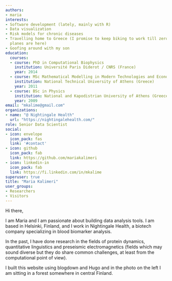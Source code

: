 ```yaml
---
authors:
- maria
interests:
- Software development (lately, mainly with R)
- Data visualization
- Risk models for chronic diseases
- Travelling home to Greece (I promise to keep biking to work till zero-emission 
  planes are here)
- Goofing around with my son
education:
  courses:
  - course: PhD in Computational Biophysics
    institution: Université Paris Diderot / CNRS (France)
    year: 2014
  - course: MSc Mathematical Modelling in Modern Technologies and Economics
    institution: National Technical University of Athens (Greece)
    year: 2011
  - course: BSc in Physics
    institution: National and Kapodistrian University of Athens (Greece)
    year: 2009
email: "mkalime@gmail.com"
organizations:
- name: "@ Nightingale Health"
  url: "https://nightingalehealth.com/"
role: Senior Data Scientist
social:
- icon: envelope
  icon_pack: fas
  link: '#contact'
- icon: github
  icon_pack: fab
  link: https://github.com/mariakalimeri
- icon: linkedin-in
  icon_pack: fab
  link: https://fi.linkedin.com/in/mkalime
superuser: true
title: "Maria Kalimeri"
user_groups:
- Researchers
- Visitors
---
```


Hi there, 

I am Maria and I am passionate about building data analysis tools. I am based in Helsinki, 
Finland, and I work in Nightingale Health, a biotech company specializing in 
blood biomarker analysis.
 
In the past, I have done research in the fields of protein dynamics, 
quantitative linguistics and preseismic electromagnetics (fields which may sound
diverse but they do share common challenges, at least from the computational 
point of view).

I built this website using blogdown and Hugo and in the photo on the left I am 
sitting in a forest somewhere in central Finland. 
